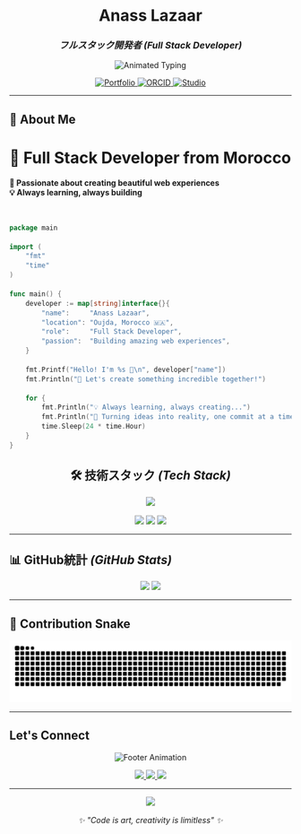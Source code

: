 <div align="center">

#  Anass Lazaar 
### *フルスタック開発者* *(Full Stack Developer)*

<img src="https://readme-typing-svg.herokuapp.com?font=Fira+Code&size=24&duration=2000&pause=800&color=FF6B6B&center=true&vCenter=true&multiline=true&width=600&height=120&lines=%E2%9C%A8+Full+Stack+Developer+%F0%9F%9A%80;%F0%9F%8E%A8+Creative+Problem+Solver;%F0%9F%8C%B8+Building+Amazing+Experiences;%F0%9F%87%B2%F0%9F%87%A6+From+Morocco+%E2%9C%A8;%F0%9F%9B%A0%EF%B8%8F+Frontend+%26+Backend+Magic;%F0%9F%8C%90+Web+%26+Mobile+Apps" alt="Animated Typing" />

<br/>

<p align="center">
  <a href="https://aeneas-portfolio.vercel.app">
    <img src="https://img.shields.io/badge/🌟_Portfolio-FF6B6B?style=for-the-badge&logoColor=white&labelColor=4ECDC4" alt="Portfolio"/>
  </a>
  <a href="https://orcid.org/0009-0009-9043-496">
    <img src="https://img.shields.io/badge/📚_ORCID-4ECDC4?style=for-the-badge&logoColor=white&labelColor=FF6B6B" alt="ORCID"/>
  </a>
  <a href="https://aeneas.studio">
    <img src="https://img.shields.io/badge/🎨_Studio-FFE66D?style=for-the-badge&logoColor=black&labelColor=FF6B6B" alt="Studio"/>
  </a>
</p>

</div>

---

## 🌟 About Me
<div>

# 🚀 Full Stack Developer from Morocco  
**🎨 Passionate about creating beautiful web experiences**  
**💡 Always learning, always building**

<br/>

```go
package main

import (
    "fmt"
    "time"
)

func main() {
    developer := map[string]interface{}{
        "name":     "Anass Lazaar",
        "location": "Oujda, Morocco 🇲🇦",
        "role":     "Full Stack Developer",
        "passion":  "Building amazing web experiences",
    }

    fmt.Printf("Hello! I'm %s 👋\n", developer["name"])
    fmt.Println("🌟 Let's create something incredible together!")

    for {
        fmt.Println("💡 Always learning, always creating...")
        fmt.Println("🌸 Turning ideas into reality, one commit at a time")
        time.Sleep(24 * time.Hour)
    }
}
```
</div>

<div align="center">

## 🛠️ 技術スタック *(Tech Stack)*

<p align="center">
  <img src="https://skillicons.dev/icons?i=js,ts,react,nextjs,nodejs,go,python,html,css,tailwind,git,github,vscode,linux&theme=dark&perline=7" />
</p>

<p align="center">
  <img src="https://img.shields.io/badge/Frontend-Power_Level_9000+-FF6B6B?style=for-the-badge&logoColor=white&labelColor=4ECDC4"/>
  <img src="https://img.shields.io/badge/Backend-Master_Rank-4ECDC4?style=for-the-badge&logoColor=white&labelColor=FFE66D"/>
  <img src="https://img.shields.io/badge/Full_Stack-∞-FFE66D?style=for-the-badge&logoColor=black&labelColor=FF6B6B"/>
</p>

</div>

---

## 📊 GitHub統計 *(GitHub Stats)*

<div align="center">

<img height="180em" src="https://github-readme-stats.vercel.app/api?username=anlazaar&show_icons=true&theme=radical&include_all_commits=true&count_private=true&bg_color=0d1117&title_color=FF6B6B&text_color=4ECDC4&icon_color=FFE66D"/>
<img height="180em" src="https://github-readme-stats.vercel.app/api/top-langs/?username=anlazaar&layout=compact&langs_count=7&theme=radical&bg_color=0d1117&title_color=FF6B6B&text_color=4ECDC4"/>

</div>

---

## 🐍 Contribution Snake

<div align="center">

<img src="https://raw.githubusercontent.com/platane/snk/output/github-contribution-grid-snake-dark.svg" alt="Snake animation" />

</div>

---

##  Let's Connect

<div align="center">

<p align="center">
  <img src="https://readme-typing-svg.herokuapp.com?font=Fira+Code&size=18&duration=3000&pause=1000&color=FF6B6B&center=true&vCenter=true&width=500&lines=Always+coding%2C+always+creating+%E2%9C%A8;Full+stack+is+my+passion+%F0%9F%9A%80;Let's+build+something+amazing+%F0%9F%8C%9F" alt="Footer Animation" />
</p>

<p align="center">
  <a href="mailto:your.email@example.com">
    <img src="https://img.shields.io/badge/📧_Email-FF6B6B?style=for-the-badge&logoColor=white&labelColor=4ECDC4"/>
  </a>
  <a href="https://linkedin.com/in/yourprofile">
    <img src="https://img.shields.io/badge/💼_LinkedIn-4ECDC4?style=for-the-badge&logoColor=white&labelColor=FFE66D"/>
  </a>
  <a href="https://twitter.com/yourhandle">
    <img src="https://img.shields.io/badge/🐦_Twitter-FFE66D?style=for-the-badge&logoColor=black&labelColor=FF6B6B"/>
  </a>
</p>

---

<p align="center">
  <img src="https://komarev.com/ghpvc/?username=anlazaar&color=FF6B6B&style=for-the-badge&label=PROFILE+VIEWS"/>
</p>

<p align="center">
  <i>✨ "Code is art, creativity is limitless" ✨</i>
</p>

</div>
